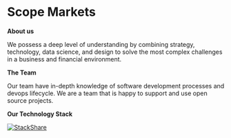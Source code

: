 # Scope Markets

**About us**

We possess a deep level of understanding by combining strategy, technology, data science, and design to solve the most complex challenges in a business and financial environment.

**The Team**

Our team have in-depth knowledge of software development processes and devops lifecycle. We are a team that is happy to support and use open source projects.

**Our Technology Stack**

[![StackShare](http://img.shields.io/badge/tech-stack-0690fa.svg?style=flat)](https://stackshare.io/scopemarkets/scopemarkets)
